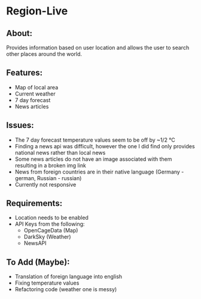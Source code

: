 # Region-Live
## About:
Provides information based on user location and allows the user to search other places around the world.

## Features:
- Map of local area
- Current weather
- 7 day forecast
- News articles

## Issues:
- The 7 day forecast temperature values seem to be off by ~1/2 °C
- Finding a news api was difficult, however the one I did find only provides national news rather than local news
- Some news articles do not have an image associated with them resulting in a broken img link
- News from foreign countries are in their native language (Germany - german, Russian - russian)
- Currently not responsive

## Requirements:
- Location needs to be enabled
- API Keys from the following:
  - OpenCageData (Map)
  - DarkSky (Weather)
  - NewsAPI
 
## To Add (Maybe):
- Translation of foreign language into english
- Fixing temperature values
- Refactoring code (weather one is messy)
